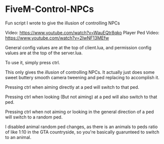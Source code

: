 # FiveM-Control-NPCs
Fun script I wrote to give the illusion of controlling NPCs

Video: https://www.youtube.com/watch?v=WauEQtr8qko
Player Ped Video: https://www.youtube.com/watch?v=2IwNF13MEfw

General config values are at the top of client.lua, and permission config values are at the top of the server.lua.

To use it, simply press ctrl.

This only gives the *illusion* of controlling NPCs. It actually just does some sweet buttery smooth camera tweening and ped replacing to accomplish it.

Pressing ctrl when aiming directly at a ped will switch to that ped.

Pressing ctrl when looking (But not aiming) at a ped will also switch to that ped.

Pressing ctrl when not aiming or looking in the general direction of a ped will switch to a random ped.

I disabled animal random ped changes, as there is an animals to peds ratio of like 1:10 in the GTA countryside, so you're basically guarunteed to switch to an animal.

